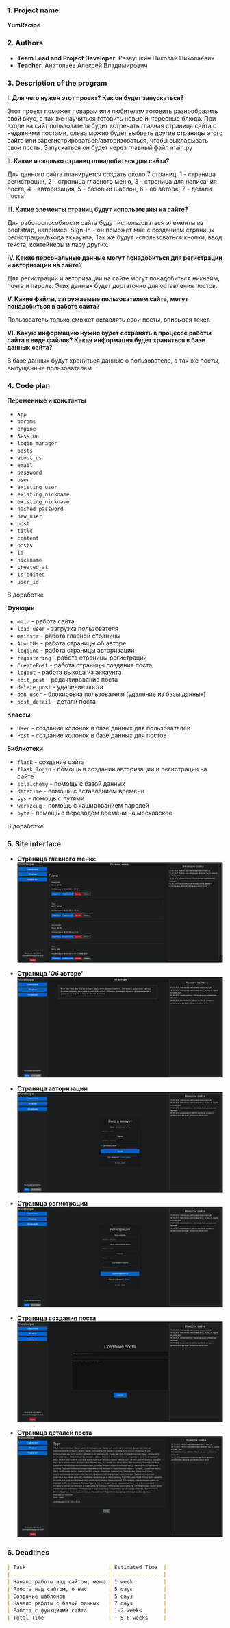 ### 1. Project name
**YumRecipe**

### 2. Authors
- **Team Lead and Project Developer**: Резвушкин Николай Николаевич
- **Teacher**: Анатольев Алексей Владимирович

### 3. Description of the program
**I. Для чего нужен этот проект? Как он будет запускаться?**

Этот проект поможет поварам или любителям готовить разнообразить свой вкус, а так же научиться готовить новые интересные блюда. При входе на сайт пользователя будет встречать главная страница сайта с недавними постами, слева можно будет выбрать другие страницы этого сайта или зарегистрироваться/авторизоваться, чтобы выкладывать свои посты. Запускаться он будет через главный файл main.py

**II. Какие и сколько страниц понадобиться для сайта?**

Для данного сайта планируется создать около 7 страниц. 1 - страница регистрации, 2 - страница главного меню, 3 - страница для написания поста, 4 - авторизация, 5 - базовый шаблон, 6 - об авторе, 7 - детали поста

**III. Какие элементы страниц будут использованы на сайте?**

Для работоспособности сайта будут использоваться элементы из bootstrap, например: Sign-in - он поможет мне с созданием страницы регистрации/входа аккаунта; Так же будут использоваться кнопки, ввод текста, контейнеры и пару других.

**IV. Какие персональные данные могут понадобиться для регистрации и авторизации на сайте?**

Для регистрации и авторизации на сайте могут понадобиться никнейм, почта и пароль. Этих данных будет достаточно для оставления постов.

**V. Какие файлы, загружаемые пользователем сайта, могут понадобиться в работе сайта?**

Пользователь только сможет оставлять свои посты, вписывая текст.

**VI. Какую информацию нужно будет сохранять в процессе работы сайта в виде файлов? Какая
информация будет храниться в базе данных сайта?**

В базе данных будут храниться данные о пользователе, а так же посты, выпущенные пользователем

### 4. Code plan
**Переменные и константы**

- `app`
- `params`
- `engine`
- `Session`
- `login_manager`
- `posts`
- `about_us`
- `email`
- `password`
- `user`
- `existing_user`
- `existing_nickname`
- `existing_nickname`
- `hashed_password`
- `new_user`
- `post`
- `title`
- `content`
- `posts`
- `id`
- `nickname`
- `created_at`
- `is_edited`
- `user_id`

В доработке

**Функции**

- `main` - работа сайта
- `load_user` - загрузка пользователя
- `mainstr` - работа главной страницы
- `AboutUs` - работа страницы об авторе
- `logging` - работа страницы авторизации
- `registering` - работа страницы регистрации
- `CreatePost` - работа страницы создания поста
- `logout` - работа выхода из аккаунта
- `edit_post` - редактирование поста
- `delete_post` - удаление поста
- `ban_user` - блокировка пользователя (удаление из базы данных)
- `post_detail` - детали поста

**Классы**

- `User` - создание колонок в базе данных для пользователей
- `Post` - создание колонок в базе данных для постов

**Библиотеки**

- `flask` - создание сайта
- `flask_login` - помощь в создании авторизации и регистрации на сайте
- `sqlalchemy` - помощь с базой данных
- `datetime` - помощь с вставлением времени
- `sys` - помощь с путями
- `werkzeug` - помощь с хашированием паролей
- `pytz` - помощь с переводом времени на московское

В доработке

### 5. Site interface

- **Страница главного меню:**
![Главное меню](mainstr.png)


- **Страница 'Об авторе'**
![О нас](AboutUs.png)


- **Страница авторизации**
![Sign in](Authorization.png)


- **Страница регистрации**
![Post creation](Registration.png)


- **Страница создания поста**
![Post creation](PostCreation.png)


- **Страница деталей поста**
![Post creation](postdetail.png)


### 6. Deadlines
```md
| Task                           | Estimated Time  |
|--------------------------------|-----------------|
| Начало работы над сайтом, меню | 1 week          |
| Работа над сайтом, о нас       | 5 days          |
| Создание шаблонов              | 5 days          |
| Начало работы с базой данных   | 7 days          |
| Работа с функциями сайта       | 1-2 weeks       |
| Total Time                     | ~ 5-6 weeks     |
```
